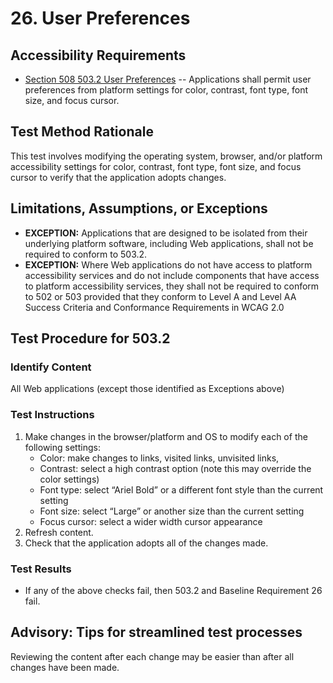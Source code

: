 # 26. User Preferences
## Accessibility Requirements
* [Section 508 503.2 User Preferences](https://www.access-board.gov/guidelines-and-standards/communications-and-it/about-the-ict-refresh/final-rule/text-of-the-standards-and-guidelines#503-applications) -- Applications shall permit user preferences from platform settings for color, contrast, font type, font size, and focus cursor.

## Test Method Rationale
This test involves modifying the operating system, browser, and/or platform accessibility settings for color, contrast, font type, font size, and focus cursor to verify that the application adopts changes.

## Limitations, Assumptions, or Exceptions
* **EXCEPTION:** Applications that are designed to be isolated from their underlying platform software, including Web applications, shall not be required to conform to 503.2.
* **EXCEPTION:** Where Web applications do not have access to platform accessibility services and do not include components that have access to platform accessibility services, they shall not be required to conform to 502 or 503 provided that they conform to Level A and Level AA Success Criteria and Conformance Requirements in WCAG 2.0 

## Test Procedure for 503.2 
### Identify Content
All Web applications (except those identified as Exceptions above)

### Test Instructions
1. Make changes in the browser/platform and OS to modify each of the following settings:
    * Color: make changes to links, visited links, unvisited links, 
    * Contrast: select a high contrast option (note this may override the color settings)
    * Font type: select “Ariel Bold” or a different font style than the current setting
    * Font size: select “Large” or another size than the current setting
    * Focus cursor: select a wider width cursor appearance
2. Refresh content.
3. Check that the application adopts all of the changes made. 

### Test Results
* If any of the above checks fail, then 503.2 and Baseline Requirement 26 fail.

## Advisory: Tips for streamlined test processes
Reviewing the content after each change may be easier than after all changes have been made.
